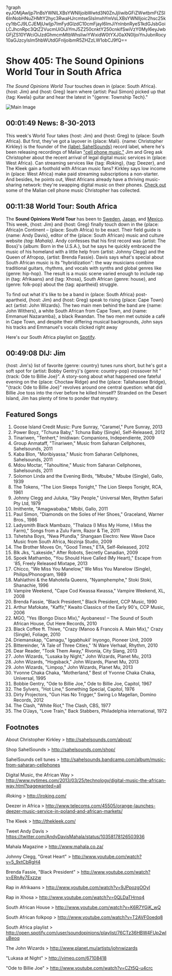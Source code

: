 ?graph eyJOMjAwIjp7InBsYWNlLXBsYWNlIjoibWwtd3N0ZnJjIiwibGFiZWwtbmFtZSI6InNobHNuZHMtY2hyc3RwaHJrcmtseSIsImxhYmVsLXBsYWNlIjoic2hsc25kcy1tbCJ9LCJEMjUwIjp7ImFydGlzdC10cmFjayI6ImJiYnlnbnRyeS1kdGJsbGoiLCJhcnRpc3QtZ2VucmUiOiJiYmJ5Z250cnktY250cnkifSwiVzY0MyI6eyJwbGFjZS10YWciOiJzdGhmcmMtbWhsIiwiYWxidW0tYXJ0aXN0IjoiYnJubnRocy10aGJzcyIsIm5hbWUtdGFnIjoibmR5ZHZzLW1obCJ9fQ==

# Show 405: The Sound Opinions World Tour in South Africa
*The Sound Opinions World Tour* touches down in {place: South Africa}. {host: Jim} and {host: Greg} learn where {artist: Paul Simon} picked up that {tag: Kwela} guitar and hear the latest in "{genre: Township Tech}."

![Main Image](http://static.soundopinions.org/images/2013/southafrica.jpg)

## 00:01:49 News: 8-30-2013
This week's World Tour takes {host: Jim} and {host: Greg} to {place: South Africa}. But first, they've got a layover in {place: Mali}. {name: Christopher Kirkley} is the founder of the [{label: SahelSounds}](SahelSounds) record label, where he's been releasing recordings of Malian ["cell phone music."](http://sahelsounds.bandcamp.com/album/music-from-saharan-cellphones) Jim and Greg ask Christopher about the recent arrival of legal digital music services in {place: West Africa}. Can streaming services like {tag: iRoking}, {tag: Deezer}, and The Kleek gain a foothold with African music fans? Kirkley says low income in {place: West Africa} make paid streaming subscriptions a non-starter. And besides, he points out, West Africans already have a thriving music-sharing network: they're swapping digital music on their phones. [Check out](http://sahelsounds.bandcamp.com/) some of the Malian cell phone music Christopher has collected.

## 00:11:38 World Tour: South Africa
The **Sound Opinions World Tour** has been to [Sweden](/show/379), [Japan](/show/388), and [Mexico](/show/396). This week, {host: Jim} and {host: Greg} finally touch down in the {place: Africa}n Continent – {place: South Africa} to be exact. Their field guide is {name: Andy Davis}, editor of the {place: South African} music and culture website *{tag: Mahala}*. Andy confesses that his first record was {artist: The Boss}'s {album: Born in the U.S.A.}, but he says he quickly embraced the music of his homeland with a little help from {artist: Johnny Clegg} and the Queen of Afropop, {artist: Brenda Fassie}. Davis says what's special about South African music is its "hybridization": the way musicians combine traditional guitars, rhythms, and vocals with synths and global genres like {genre: hip-hop}. The result is a music scene varied enough to include rap in {tag: Afrikaans} and {tag: Xhosa}, South African {genre: house}, and {genre: folk-pop} about the {tag: apartheid} struggle.

To find out what it's like to be a band in {place: South Africa} post-apartheid, {host: Jim} and {host: Greg} speak to rising {place: Cape Town} act {artist: John Wizards}. The two main men behind the band are {name: John Withers}, a white South African from Cape Town, and {name: Emmanuel Nazaramba}, a black Rwandan. The two men met outside a café in Cape Town, and despite their differing musical backgrounds, John says his tracks and Emmanuel's vocals clicked right away

Here's our South Africa playlist on [Spotify](http://open.spotify.com/user/soundopinions/playlist/76CTz36HBW4FUp2wIuBeoq).

## 00:49:08 DIJ: Jim
{host: Jim's} list of favorite {genre: country} tunes runs short, but he's got a soft spot for {artist: Bobby Gentry}'s {genre: country-pop} crossover hit "{track: Ode to Billie Joe}". A story-song about what happened one fateful evening on the {place: Choctaw Ridge} and the {place: Tallahassee Bridge}, "{track: Ode to Billie Joe}" revolves around one central question: what did Billie Joe toss into the river before he killed himself? Stranded on the Desert Island, Jim has plenty of time to ponder that mystery.

## Featured Songs
1. Goose Island Credit Music: Pure Sunray, "Caramel," Pure Sunray, 2013
1. Power Boyz, "Tchuna Baby," Tchuna Baby (Single), Self-Released, 2012
1. Tinariwen, "Tenhert," Imidiwan: Companions, Independiente, 2009
1. Group Anmataff, "Tinariwen," Music from Saharan Cellphones, Sahelsounds, 2011
1. Kaba Blon, "Moribiyassa," Music from Saharan Cellphones, Sahelsounds, 2011
1. Mdou Moctar, "Tahoultine," Music from Saharan Cellphones, Sahelsounds, 2011
1. Solomon Linda and the Evening Birds, "Mbube," Mbube (Single), Gallo, 1939
1. The Tokens, "The Lion Sleeps Tonight," The Lion Sleeps Tonight, RCA, 1961
1. Johnny Clegg and Juluka, "Sky People," Universal Men, Rhythm Safari Pty Ltd, 1979
1. Imithente, "Amagwababa," Mbibi, Gallo, 2011
1. Paul Simon, "Diamonds on the Soles of Her Shoes," Graceland, Warner Bros., 1986
1. Ladysmith Black Mambazo, "Thalaza (I Miss My Home, I Miss the Farm)," Songs from a Zulu Farm, Razor & Tie, 2011
1. Tshetsha Boys, "Nwa Pfundla," Shangaan Electro: New Wave Dace Music from South Africa, Nozinja Studio, 2009
1. The Brother Moves On, "Good Times," ETA, Self-Released, 2012
1. Blk Jks, "Lakeside," After Robots, Secretly Canadian, 2009
1. Spoek Mathambo, "You Should Have Called (My Heart)," Escape from '85, Freely Released Mixtape, 2013
1. Chicco, "We Miss You Manelow," We Miss You Manelow (Single), Philips/Phonogram, 1989
1. Mahlathini & the Mahotella Queens, "Nyamphemphe," Stoki Stoki, Shanachie, 1996
1. Vampire Weekend, "Cape Cod Kwassa Kwassa," Vampire Weekend, XL, 2008
1. Brenda Fassie, "Black President," Black President, CCP Music, 1990
1. Arthur Mafokate, "Kaffir," Kwaito Classics of the Early 90's, CCP Music, 2006
1. MGO, "Yes (Bongo Disco Mix)," Ayobaness! – The Sound of South African House, Out Here Records, 2010
1. Black Coffee ft. Thiwe, "Crazy (Manoo & Francois A. Main Mix)," Crazy (Single), Foliage, 2010
1. Driemanskap, "Camagu," Igqabhukil' Inyongo, Pioneer Unit, 2009
1. Bittereinder, "A Tale of Three Cities," 'N Ware Verhaal, Rhythm, 2010
1. Dear Reader, "Took Them Away," Rivonia, City Slang, 2013
1. John Wizards, "Lusaka by Night," John Wizards, Planet Mu, 2013
1. John Wizards, "Hogsback," John Wizards, Planet Mu, 2013
1. John Wizards, "Limpop," John Wizards, Planet Mu, 2013
1. Yvonne Chaka Chaka, "Motherland," Best of Yvonne Chaka Chaka, Universal, 1995
1. Bobbie Gentry, "Ode to Billie Joe," Ode to Billie Joe, Capitol, 1967
1. The Sylvers, "Hot Line," Something Special, Capitol, 1976
1. Dirty Projectors, "Gun Has No Trigger," Swing Lo Magellan, Domino Records, 2012
1. The Clash, "White Riot," The Clash, CBS, 1977
1. The O'Jays, "Love Train," Back Stabbers, Philadelphia international, 1972

## Footnotes
About Christopher Kirkley > http://sahelsounds.com/about/

Shop SahelSounds > http://sahelsounds.com/shop/

SahelSounds cell tunes > http://sahelsounds.bandcamp.com/album/music-from-saharan-cellphones

Digital Music, the African Way > http://www.nytimes.com/2013/03/25/technology/digital-music-the-african-way.html?pagewanted=all

iRoking > http://iroking.com/

Deezer in Africa > http://www.telecoms.com/45505/orange-launches-deezer-music-service-in-poland-and-african-markets/

The Kleek > http://thekleek.com/

Tweet Andy Davis > https://twitter.com/AndyDavisMahala/status/10358178126503936

Mahala Magazine > http://www.mahala.co.za/

Johnny Clegg, "Great Heart" > http://www.youtube.com/watch?v=5_9xtCbRgH4

Brenda Fassie, "Black President" > http://www.youtube.com/watch?v=ERnAy7Exzzw

Rap in Afrikaans > http://www.youtube.com/watch?v=9JPpozgOOyI

Rap in Xhosa > http://www.youtube.com/watch?v=0QLDaTHrnq4

South African House > http://www.youtube.com/watch?v=K6R7YGjK_wQ

South African folkpop > http://www.youtube.com/watch?v=T2AVF0oedq8

South Africa playlist > http://open.spotify.com/user/soundopinions/playlist/76CTz36HBW4FUp2wIuBeoq

The John Wizards > http://www.planet.mu/artists/johnwizards

"Lukasa at Night" > http://vimeo.com/67108418

"Ode to Billie Joe" > http://www.youtube.com/watch?v=CZt5Q-u4crc